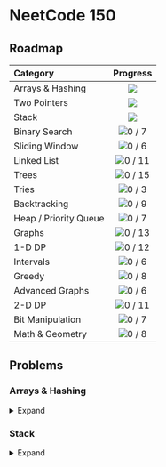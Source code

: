 # NeetCode 150

## Roadmap
| Category | Progress |
|:---------|:--------:|
| Arrays & Hashing | <picture><img src="https://img.shields.io/badge/9%20/%209-Solved-ffffff?style=flat&color=1f883d"></picture> |
| Two Pointers | <picture><img src="https://img.shields.io/badge/0%20/%205-Solved-ffffff?style=flat&color=ffffff"></picture> |
| Stack | <picture><img src="https://img.shields.io/badge/4%20/%207-Solved-ffffff?style=flat&color=ffffff"></picture> |
| Binary Search | ![0 / 7](https://img.shields.io/badge/0%20/%207-Solved-ffffff?style=flat&color=ffffff) |
| Sliding Window | ![0 / 6](https://img.shields.io/badge/0%20/%206-Solved-ffffff?style=flat&color=ffffff) |
| Linked List | ![0 / 11](https://img.shields.io/badge/0%20/%2011-Solved-ffffff?style=flat&color=ffffff) |
| Trees | ![0 / 15](https://img.shields.io/badge/0%20/%2015-Solved-ffffff?style=flat&color=ffffff) |
| Tries | ![0 / 3](https://img.shields.io/badge/0%20/%203-Solved-ffffff?style=flat&color=ffffff) |
| Backtracking | ![0 / 9](https://img.shields.io/badge/0%20/%209-Solved-ffffff?style=flat&color=ffffff) |
| Heap / Priority Queue | ![0 / 7](https://img.shields.io/badge/0%20/%207-Solved-ffffff?style=flat&color=ffffff) |
| Graphs | ![0 / 13](https://img.shields.io/badge/0%20/%2013-Solved-ffffff?style=flat&color=ffffff) |
| 1-D DP | ![0 / 12](https://img.shields.io/badge/0%20/%2012-Solved-ffffff?style=flat&color=ffffff) |
| Intervals | ![0 / 6](https://img.shields.io/badge/0%20/%206-Solved-ffffff?style=flat&color=ffffff) |
| Greedy | ![0 / 8](https://img.shields.io/badge/0%20/%208-Solved-ffffff?style=flat&color=ffffff) |
| Advanced Graphs | ![0 / 6](https://img.shields.io/badge/0%20/%206-Solved-ffffff?style=flat&color=ffffff) |
| 2-D DP | ![0 / 11](https://img.shields.io/badge/0%20/%2011-Solved-ffffff?style=flat&color=ffffff) |
| Bit Manipulation | ![0 / 7](https://img.shields.io/badge/0%20/%207-Solved-ffffff?style=flat&color=ffffff) |
| Math & Geometry | ![0 / 8](https://img.shields.io/badge/0%20/%208-Solved-ffffff?style=flat&color=ffffff) |

## Problems

### Arrays & Hashing
<details>
  <summary>Expand</summary>
  
  | Problem | Solution |
  |:--------|:--------:|
  | [Contains Duplicate](https://neetcode.io/problems/duplicate-integer) | [C++](https://github.com/delcanovega/NeetCode/blob/main/01_Arrays_and_Hashing/01_Contains_Duplicate/main.cpp) |
  | [Valid Anagram](https://neetcode.io/problems/is-anagram) | [C++](https://github.com/delcanovega/NeetCode/blob/main/01_Arrays_and_Hashing/02_Anagram/main.cpp) |
  | [Two Sum](https://neetcode.io/problems/two-integer-sum) | [C++](https://github.com/delcanovega/NeetCode/blob/main/01_Arrays_and_Hashing/03_Two_Sum/main.cpp) |
  | [Group Anagrams](https://neetcode.io/problems/anagram-groups) | [C++](https://github.com/delcanovega/NeetCode/blob/main/01_Arrays_and_Hashing/04_Group_Anagrams/main.cpp) |
  | [Top K Frequent Elements](https://neetcode.io/problems/top-k-elements-in-list) | [C++](https://github.com/delcanovega/NeetCode/blob/main/01_Arrays_and_Hashing/05_Top_K_Frequent_Elements/main.cpp) |
  | [Encode and Decode Strings](https://neetcode.io/problems/string-encode-and-decode) | [C++](https://github.com/delcanovega/NeetCode/blob/main/01_Arrays_and_Hashing/06_Encode_and_Decode_Strings/main.cpp) |
  | [Products of Array Except Self](https://neetcode.io/problems/products-of-array-discluding-self) | [C++](https://github.com/delcanovega/NeetCode/blob/main/01_Arrays_and_Hashing/07_Products_of_Array_Except_Self/main.cpp) |
  | [Valid Sudoku](https://neetcode.io/problems/valid-sudoku) | [C++](https://github.com/delcanovega/NeetCode/blob/main/01_Arrays_and_Hashing/08_Valid_Sudoku/main.cpp) |
  | [Longest Consecutive Sequence](https://neetcode.io/problems/longest-consecutive-sequence) | [C++](https://github.com/delcanovega/NeetCode/blob/main/01_Arrays_and_Hashing/09_Longest_Consecutive_Sequence/main.cpp) |
</details>


### Stack
<details>
  <summary>Expand</summary>
  
  | Problem | Solution |
  |:--------|:--------:|
  | [Valid Parentheses](https://neetcode.io/problems/validate-parentheses) | [C++](https://github.com/delcanovega/NeetCode/blob/main/02_Stack/01_Valid_Parentheses/main.cpp) |
  | [Minimum Stack](https://neetcode.io/problems/minimum-stack) | [C++](https://github.com/delcanovega/NeetCode/blob/main/02_Stack/02_Minimum_Stack/main.cpp) |
  | [Evaluate Reverse Polish Notation](https://neetcode.io/problems/evaluate-reverse-polish-notation) | [C++](https://github.com/delcanovega/NeetCode/blob/main/02_Stack/03_Evaluate_Reverse_Polish_Notation/main.cpp) |
  | [Generate Parentheses](https://neetcode.io/problems/generate-parentheses) | [C++](https://github.com/delcanovega/NeetCode/blob/main/02_Stack/04_Generate_Parentheses/main.cpp) |
  | [Daily Temperatures](https://neetcode.io/problems/daily-temperatures) | [C++](https://github.com/delcanovega/NeetCode/blob/main/02_Stack/05_Daily_Temperatures/main.cpp) |
</details>
